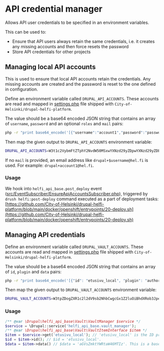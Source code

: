 # API credential manager

Allows API user credentials to be specified in an environment variables.

This can be used to:
 - Ensure that API users always retain the same credentials, i.e. it creates any missing accounts and then force resets the password
 - Store API credentials for other projects

## Managing local API accounts

This is used to ensure that local API accounts retain the credentials. Any missing accounts are created and the password is reset to the one defined in configuration.

Define an environment variable called `DRUPAL_API_ACCOUNTS`. These accounts are read and mapped in [settings.php](https://github.com/City-of-Helsinki/drupal-helfi-platform/blob/main/public/sites/default/settings.php) file shipped with `City-of-Helsinki/drupal-helfi-platform`.

The value should be a base64 encoded JSON string that contains an array of `username`, `password` and an optional `roles` and `mail` pairs:

```bash
php -r "print base64_encode('[{"username":"account1","password":"password1","roles":["role1","role2"]},{"username":"account2","password":"password2","mail":"some-email@example.com"}]');"
```
Then map the given output to `DRUPAL_API_ACCOUNTS` environment variable:

```bash
DRUPAL_API_ACCOUNTS=W3t1c2VybmFtZTphY2NvdW50MSxwYXNzd29yZDpwYXNzd29yZDEscm9sZXM6W3JvbGUxLHJvbGUyXX0se3VzZXJuYW1lOmFjY291bnQyLHBhc3N3b3JkOnBhc3N3b3JkMixtYWlsOnNvbWUtZW1haWxAZXhhbXBsZS5jb219XQ==
```

If no `mail` is provided, an email address like `drupal+$username@hel.fi` is used. For example: `drupal+account1@hel.fi`.

### Usage

We hook into `helfi_api_base.post_deploy` event ([src/EventSubscriber/EnsureApiAccountsSubscriber.php](/src/EventSubscriber/EnsureApiAccountsSubscriber.php)), triggered by `drush helfi:post-deploy` command executed as a part of deployment tasks: [https://github.com/City-of-Helsinki/drupal-helfi-platform/blob/main/docker/openshift/entrypoints/20-deploy.sh](https://github.com/City-of-Helsinki/drupal-helfi-platform/blob/main/docker/openshift/entrypoints/20-deploy.sh)

## Managing API credentials

Define an environment variable called `DRUPAL_VAULT_ACCOUNTS`. These accounts are read and mapped in [settings.php](https://github.com/City-of-Helsinki/drupal-helfi-platform/blob/main/public/sites/default/settings.php) file shipped with `City-of-Helsinki/drupal-helfi-platform`.

The value should be a base64 encoded JSON string that contains an array of `id`, `plugin` and `data` pairs:

```bash
php -r "print base64_encode('[{"id": "etusivu_local", "plugin": "authorization_token": "data": "aGVsZmktYWRtaW46MTIz"}]');"
```

Then map the given output to `DRUPAL_VAULT_ACCOUNTS` environment variable:

```bash
DRUPAL_VAULT_ACCOUNTS=W3tpZDogZXR1c2l2dV9sb2NhbCwgcGx1Z2luOiBhdXRob3JpemF0aW9uX3Rva2VuOiBkYXRhOiBhR1ZzWm1rdFlXUnRhVzQ2TVRJen1d
```

### Usage

```php
/** @var \Drupal\helfi_api_base\Vault\VaultManager $service */
$service = \Drupal::service('helfi_api_base.vault_manager');
/** @var \Drupal\helfi_api_base\Vault\VaultItemInterface $item */
$item = $service->get('etusivu_local'); // 'etusivu_local' is the ID previously defined in DRUPAL_VAULT_ACCOUNTS.
$id = $item->id(); // $id = 'etusivu_local'.
$data = $item->data() // $data = 'aGVsZmktYWRtaW46MTIz'. This is a base64 encoded basic auth token (helfi-admin:123).


```
